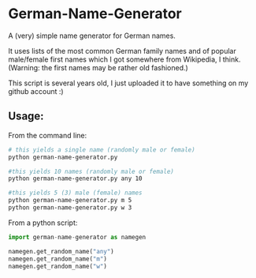 # German-Name-Generator

A (very) simple name generator for German names. 

It uses lists of the most common German family names and of popular male/female first names which I got somewhere from Wikipedia, I think. (Warning: the first names may be rather old fashioned.)

This script is several years old, I just uploaded it to have something on my github account :)

## Usage:
From the command line:
```bash
# this yields a single name (randomly male or female)
python german-name-generator.py

#this yields 10 names (randomly male or female)
python german-name-generator.py any 10

#this yields 5 (3) male (female) names
python german-name-generator.py m 5
python german-name-generator.py w 3
```

From a python script:
```python
import german-name-generator as namegen

namegen.get_random_name("any")
namegen.get_random_name("m")
namegen.get_random_name("w")

```
